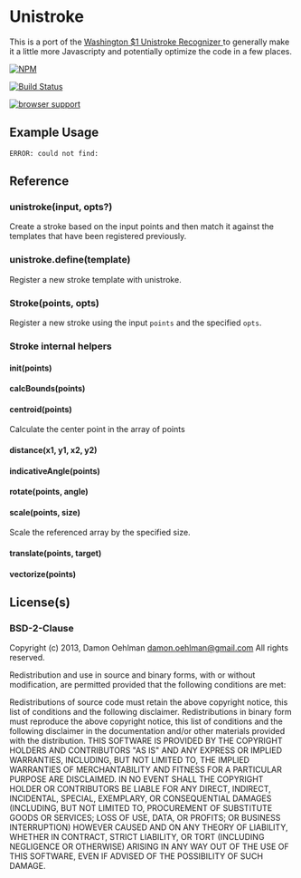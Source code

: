 # Unistroke

This is a port of the [
Washington $1 Unistroke Recognizer
](http://depts.washington.edu/aimgroup/proj/dollar/index.html) to generally make it a little
more Javascripty and potentially optimize the code in a few places.


[![NPM](https://nodei.co/npm/unistroke.png)](https://nodei.co/npm/unistroke/)

[![Build Status](https://travis-ci.org/DamonOehlman/unistroke.png?branch=master)](https://travis-ci.org/DamonOehlman/unistroke)

[![browser support](https://ci.testling.com/DamonOehlman/unistroke.png)](https://ci.testling.com/DamonOehlman/unistroke)


## Example Usage

```
ERROR: could not find: 
```

## Reference

### unistroke(input, opts?)

Create a stroke based on the input points and then match it against
the templates that have been registered previously.

### unistroke.define(template)

Register a new stroke template with unistroke.

### Stroke(points, opts)

Register a new stroke using the input `points` and the specified `opts`.

### Stroke internal helpers

#### init(points)

#### calcBounds(points)

#### centroid(points)

Calculate the center point in the array of points

#### distance(x1, y1, x2, y2)

#### indicativeAngle(points)

#### rotate(points, angle)

#### scale(points, size)

Scale the referenced array by the specified size.

#### translate(points, target)

#### vectorize(points)

## License(s)

### BSD-2-Clause

Copyright (c) 2013, Damon Oehlman <damon.oehlman@gmail.com>
All rights reserved.

Redistribution and use in source and binary forms, with or without modification, are permitted provided that the following conditions are met:

Redistributions of source code must retain the above copyright notice, this list of conditions and the following disclaimer.
Redistributions in binary form must reproduce the above copyright notice, this list of conditions and the following disclaimer in the documentation and/or other materials provided with the distribution.
THIS SOFTWARE IS PROVIDED BY THE COPYRIGHT HOLDERS AND CONTRIBUTORS "AS IS" AND ANY EXPRESS OR IMPLIED WARRANTIES, INCLUDING, BUT NOT LIMITED TO, THE IMPLIED WARRANTIES OF MERCHANTABILITY AND FITNESS FOR A PARTICULAR PURPOSE ARE DISCLAIMED. IN NO EVENT SHALL THE COPYRIGHT HOLDER OR CONTRIBUTORS BE LIABLE FOR ANY DIRECT, INDIRECT, INCIDENTAL, SPECIAL, EXEMPLARY, OR CONSEQUENTIAL DAMAGES (INCLUDING, BUT NOT LIMITED TO, PROCUREMENT OF SUBSTITUTE GOODS OR SERVICES; LOSS OF USE, DATA, OR PROFITS; OR BUSINESS INTERRUPTION) HOWEVER CAUSED AND ON ANY THEORY OF LIABILITY, WHETHER IN CONTRACT, STRICT LIABILITY, OR TORT (INCLUDING NEGLIGENCE OR OTHERWISE) ARISING IN ANY WAY OUT OF THE USE OF THIS SOFTWARE, EVEN IF ADVISED OF THE POSSIBILITY OF SUCH DAMAGE.
